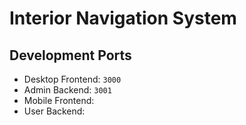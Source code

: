 # Interior Navigation System

## Development Ports
- Desktop Frontend: ``3000``
- Admin Backend: ``3001``
- Mobile Frontend: 
- User Backend:
